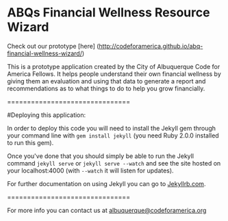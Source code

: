 ABQs Financial Wellness Resource Wizard
===============================
Check out our prototype [here] (http://codeforamerica.github.io/abq-financial-wellness-wizard/)

This is a prototype application created by the City of Albuquerque Code for America Fellows. It helps people understand their own financial wellness by giving them an evaluation and using that data to generate a report and recommendations as to what things to do to help you grow financially.

===============================

#Deploying this application:

In order to deploy this code you will need to install the Jekyll gem through your command line with `gem install jekyll` (you need Ruby 2.0.0 installed to run this gem).

Once you've done that you should simply be able to run the Jekyll command `jekyll serve` or `jekyll serve --watch` and see the site hosted on your localhost:4000 (with `--watch` it will listen for updates).

For further documentation on using Jekyll you can go to <a href="http://www.jekyllrb.com" target="_blank">Jekyllrb.com</a>.

===============================

For more info you can contact us at <a href="mailto:albuquerque@codeforamerica.org">albuquerque@codeforamerica.org</a>